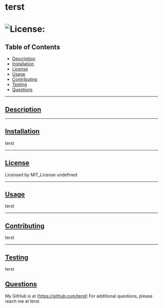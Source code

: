  
# terst
# ![License:](https://img.shields.io/badge/License-MIT_License-blue)

## Table of Contents 

* [Description](#description)
* [Installation](#installation)
* [License](#license)
* [Usage](#usage)
* [Contributing](#contributing)
* [Testing](#testing)
* [Questions](#questions)

___

## [Description](#table-of-contents)


___

## [Installation](#table-of-contents)
terst

___

## [License](#table-of-contents)
Licensed by MIT_License
undefined

___

## [Usage](#table-of-contents)
 terst

___

## [Contributing](#table-of-contents)
terst

___

## [Testing](#table-of-contents)
terst



## [Questions](#table-of-contents)
My GitHub is at (https://github.com/terst)
For additional questions, please reach me at terst.

